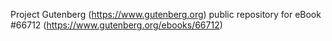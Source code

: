 Project Gutenberg (https://www.gutenberg.org) public repository for
eBook #66712 (https://www.gutenberg.org/ebooks/66712)
